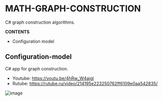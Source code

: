 # MATH-GRAPH-CONSTRUCTION
 C# graph construction algorithms.
 
**CONTENTS**
+ Configuration model



## Configuration-model

C# app for graph construction.

- Youtube: https://youtu.be/4hRw_W4ajgI
- Rutube: https://rutube.ru/video/214195e223250762ff6109e0aa542835/

![image](https://github.com/user-attachments/assets/d7075c32-0678-4008-965e-d3b2cb820326)

